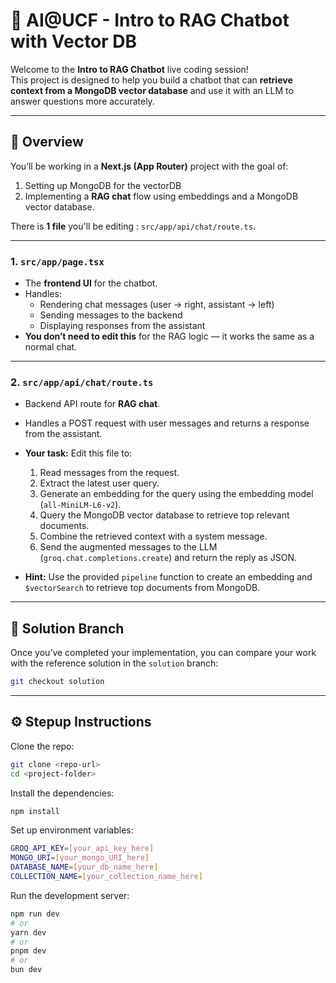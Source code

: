 # 🤖 AI@UCF - Intro to RAG Chatbot with Vector DB

Welcome to the **Intro to RAG Chatbot** live coding session!  
This project is designed to help you build a chatbot that can **retrieve context from a MongoDB vector database** and use it with an LLM to answer questions more accurately.

---

## 🧱 Overview

You’ll be working in a **Next.js (App Router)** project with the goal of:

1. Setting up MongoDB for the vectorDB
2. Implementing a **RAG chat** flow using embeddings and a MongoDB vector database.

There is **1 file** you'll be editing : `src/app/api/chat/route.ts`.

---

### 1. `src/app/page.tsx`

- The **frontend UI** for the chatbot.
- Handles:
  - Rendering chat messages (user → right, assistant → left)
  - Sending messages to the backend
  - Displaying responses from the assistant
- **You don’t need to edit this** for the RAG logic — it works the same as a normal chat.

---

### 2. `src/app/api/chat/route.ts`

- Backend API route for **RAG chat**.
- Handles a POST request with user messages and returns a response from the assistant.
- **Your task:** Edit this file to:

  1. Read messages from the request.
  2. Extract the latest user query.
  3. Generate an embedding for the query using the embedding model (`all-MiniLM-L6-v2`).
  4. Query the MongoDB vector database to retrieve top relevant documents.
  5. Combine the retrieved context with a system message.
  6. Send the augmented messages to the LLM (`groq.chat.completions.create`) and return the reply as JSON.

- **Hint:** Use the provided `pipeline` function to create an embedding and `$vectorSearch` to retrieve top documents from MongoDB.

---

## 🧩 Solution Branch

Once you’ve completed your implementation, you can compare your work with the reference solution in the `solution` branch:

```bash
git checkout solution
```

---

## ⚙️ Stepup Instructions

Clone the repo:

```bash
git clone <repo-url>
cd <project-folder>
```

Install the dependencies:

```bash
npm install
```

Set up environment variables:

```bash
GROQ_API_KEY=[your_api_key_here]
MONGO_URI=[your_mongo_URI_here]
DATABASE_NAME=[your_db_name_here]
COLLECTION_NAME=[your_collection_name_here]
```

Run the development server:

```bash
npm run dev
# or
yarn dev
# or
pnpm dev
# or
bun dev
```
